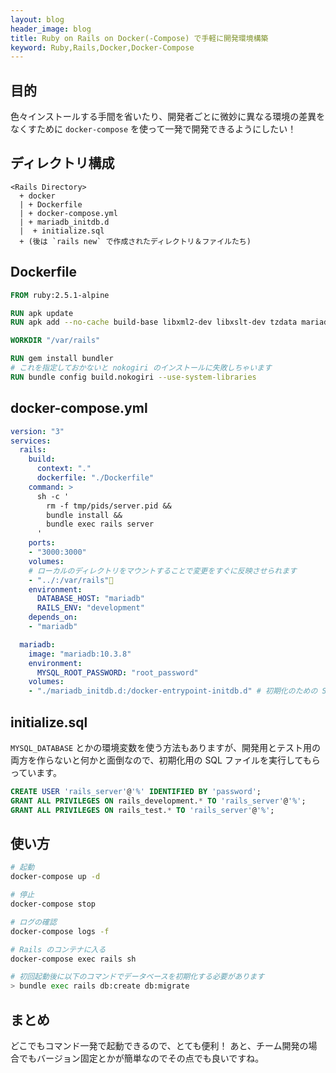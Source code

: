 ```yaml
---
layout: blog
header_image: blog
title: Ruby on Rails on Docker(-Compose) で手軽に開発環境構築
keyword: Ruby,Rails,Docker,Docker-Compose
---
```


## 目的

色々インストールする手間を省いたり、開発者ごとに微妙に異なる環境の差異をなくすために `docker-compose` を使って一発で開発できるようにしたい！

## ディレクトリ構成

```
<Rails Directory>
  + docker
  | + Dockerfile
  | + docker-compose.yml
  | + mariadb_initdb.d
  |  + initialize.sql
  + (後は `rails new` で作成されたディレクトリ＆ファイルたち)
```

## Dockerfile

```dockerfile
FROM ruby:2.5.1-alpine

RUN apk update
RUN apk add --no-cache build-base libxml2-dev libxslt-dev tzdata mariadb-dev nodejs

WORKDIR "/var/rails"

RUN gem install bundler
# これを指定しておかないと nokogiri のインストールに失敗しちゃいます
RUN bundle config build.nokogiri --use-system-libraries
```

## docker-compose.yml

```yaml
version: "3"
services:
  rails:
    build:
      context: "."
      dockerfile: "./Dockerfile"
    command: >
      sh -c '
        rm -f tmp/pids/server.pid &&
        bundle install &&
        bundle exec rails server
      '
    ports:
    - "3000:3000"
    volumes:
    # ローカルのディレクトリをマウントすることで変更をすぐに反映させられます
    - "../:/var/rails"
    environment:
      DATABASE_HOST: "mariadb"
      RAILS_ENV: "development"
    depends_on:
    - "mariadb"

  mariadb:
    image: "mariadb:10.3.8"
    environment:
      MYSQL_ROOT_PASSWORD: "root_password"
    volumes:
    - "./mariadb_initdb.d:/docker-entrypoint-initdb.d" # 初期化のための SQL ファイルを配置するディレクトリ
```

## initialize.sql

`MYSQL_DATABASE` とかの環境変数を使う方法もありますが、開発用とテスト用の両方を作らないと何かと面倒なので、初期化用の SQL ファイルを実行してもらっています。

```sql
CREATE USER 'rails_server'@'%' IDENTIFIED BY 'password';
GRANT ALL PRIVILEGES ON rails_development.* TO 'rails_server'@'%';
GRANT ALL PRIVILEGES ON rails_test.* TO 'rails_server'@'%';
```

## 使い方

```bash
# 起動
docker-compose up -d

# 停止
docker-compose stop

# ログの確認
docker-compose logs -f

# Rails のコンテナに入る
docker-compose exec rails sh

# 初回起動後に以下のコマンドでデータベースを初期化する必要があります
> bundle exec rails db:create db:migrate
```

## まとめ

どこでもコマンド一発で起動できるので、とても便利！
あと、チーム開発の場合でもバージョン固定とかが簡単なのでその点でも良いですね。
